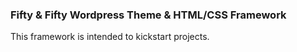 ### Fifty & Fifty Wordpress Theme & HTML/CSS Framework

This framework is intended to kickstart projects. 